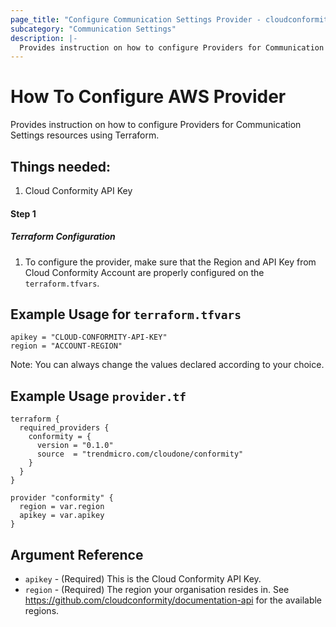 ```yaml
---
page_title: "Configure Communication Settings Provider - cloudconformity_terraform"
subcategory: "Communication Settings"
description: |-
  Provides instruction on how to configure Providers for Communication Settings resources using Terraform.
---
```


# How To Configure AWS Provider
Provides instruction on how to configure Providers for Communication Settings resources using Terraform.

## Things needed:
1. Cloud Conformity API Key

#### Step 1

##### Terraform Configuration

1. To configure the provider, make sure that the Region and API Key from Cloud Conformity Account are properly configured on the `terraform.tfvars`.

## Example Usage for `terraform.tfvars`
```
apikey = "CLOUD-CONFORMITY-API-KEY"
region = "ACCOUNT-REGION"
```
Note: You can always change the values declared according to your choice.

## Example Usage `provider.tf`
```hcl
terraform {
  required_providers {
    conformity = {
      version = "0.1.0"
      source  = "trendmicro.com/cloudone/conformity"
    }
  }
}

provider "conformity" {
  region = var.region
  apikey = var.apikey
}
```

## Argument Reference
 - `apikey` - (Required) This is the Cloud Conformity API Key. 
 - `region` - (Required) The region your organisation resides in. See https://github.com/cloudconformity/documentation-api
   for the available regions.
